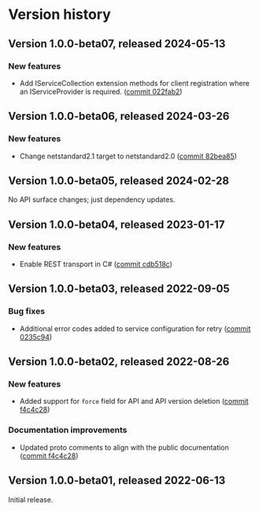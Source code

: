 # Version history

## Version 1.0.0-beta07, released 2024-05-13

### New features

- Add IServiceCollection extension methods for client registration where an IServiceProvider is required. ([commit 022fab2](https://github.com/googleapis/google-cloud-dotnet/commit/022fab203f28fb9c608972af7f8b83f571ae5694))

## Version 1.0.0-beta06, released 2024-03-26

### New features

- Change netstandard2.1 target to netstandard2.0 ([commit 82bea85](https://github.com/googleapis/google-cloud-dotnet/commit/82bea850661975b9750ac30753528cc9d2e05240))

## Version 1.0.0-beta05, released 2024-02-28

No API surface changes; just dependency updates.

## Version 1.0.0-beta04, released 2023-01-17

### New features

- Enable REST transport in C# ([commit cdb518c](https://github.com/googleapis/google-cloud-dotnet/commit/cdb518c3524106ea73f0e546557a0180589ca3b0))

## Version 1.0.0-beta03, released 2022-09-05

### Bug fixes

- Additional error codes added to service configuration for retry ([commit 0235c94](https://github.com/googleapis/google-cloud-dotnet/commit/0235c94a4bbfde3133c397d6623a2fb5bcec884a))

## Version 1.0.0-beta02, released 2022-08-26

### New features

- Added support for `force` field for API and API version deletion ([commit f4c4c28](https://github.com/googleapis/google-cloud-dotnet/commit/f4c4c28da03aa7e81cb7c57a3152684d60b31e20))

### Documentation improvements

- Updated proto comments to align with the public documentation ([commit f4c4c28](https://github.com/googleapis/google-cloud-dotnet/commit/f4c4c28da03aa7e81cb7c57a3152684d60b31e20))

## Version 1.0.0-beta01, released 2022-06-13

Initial release.

